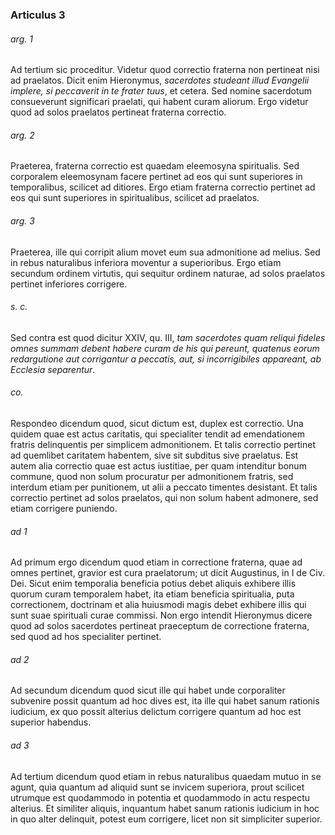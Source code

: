 ### Articulus 3

###### arg. 1
Ad tertium sic proceditur. Videtur quod correctio fraterna non pertineat nisi ad praelatos. Dicit enim Hieronymus, *sacerdotes studeant illud Evangelii implere, si peccaverit in te frater tuus*, et cetera. Sed nomine sacerdotum consueverunt significari praelati, qui habent curam aliorum. Ergo videtur quod ad solos praelatos pertineat fraterna correctio.

###### arg. 2
Praeterea, fraterna correctio est quaedam eleemosyna spiritualis. Sed corporalem eleemosynam facere pertinet ad eos qui sunt superiores in temporalibus, scilicet ad ditiores. Ergo etiam fraterna correctio pertinet ad eos qui sunt superiores in spiritualibus, scilicet ad praelatos.

###### arg. 3
Praeterea, ille qui corripit alium movet eum sua admonitione ad melius. Sed in rebus naturalibus inferiora moventur a superioribus. Ergo etiam secundum ordinem virtutis, qui sequitur ordinem naturae, ad solos praelatos pertinet inferiores corrigere.

###### s. c.
Sed contra est quod dicitur XXIV, qu. III, *tam sacerdotes quam reliqui fideles omnes summam debent habere curam de his qui pereunt, quatenus eorum redargutione aut corrigantur a peccatis, aut, si incorrigibiles appareant, ab Ecclesia separentur*.

###### co.
Respondeo dicendum quod, sicut dictum est, duplex est correctio. Una quidem quae est actus caritatis, qui specialiter tendit ad emendationem fratris delinquentis per simplicem admonitionem. Et talis correctio pertinet ad quemlibet caritatem habentem, sive sit subditus sive praelatus. Est autem alia correctio quae est actus iustitiae, per quam intenditur bonum commune, quod non solum procuratur per admonitionem fratris, sed interdum etiam per punitionem, ut alii a peccato timentes desistant. Et talis correctio pertinet ad solos praelatos, qui non solum habent admonere, sed etiam corrigere puniendo.

###### ad 1
Ad primum ergo dicendum quod etiam in correctione fraterna, quae ad omnes pertinet, gravior est cura praelatorum; ut dicit Augustinus, in I de Civ. Dei. Sicut enim temporalia beneficia potius debet aliquis exhibere illis quorum curam temporalem habet, ita etiam beneficia spiritualia, puta correctionem, doctrinam et alia huiusmodi magis debet exhibere illis qui sunt suae spirituali curae commissi. Non ergo intendit Hieronymus dicere quod ad solos sacerdotes pertineat praeceptum de correctione fraterna, sed quod ad hos specialiter pertinet.

###### ad 2
Ad secundum dicendum quod sicut ille qui habet unde corporaliter subvenire possit quantum ad hoc dives est, ita ille qui habet sanum rationis iudicium, ex quo possit alterius delictum corrigere quantum ad hoc est superior habendus.

###### ad 3
Ad tertium dicendum quod etiam in rebus naturalibus quaedam mutuo in se agunt, quia quantum ad aliquid sunt se invicem superiora, prout scilicet utrumque est quodammodo in potentia et quodammodo in actu respectu alterius. Et similiter aliquis, inquantum habet sanum rationis iudicium in hoc in quo alter delinquit, potest eum corrigere, licet non sit simpliciter superior.

